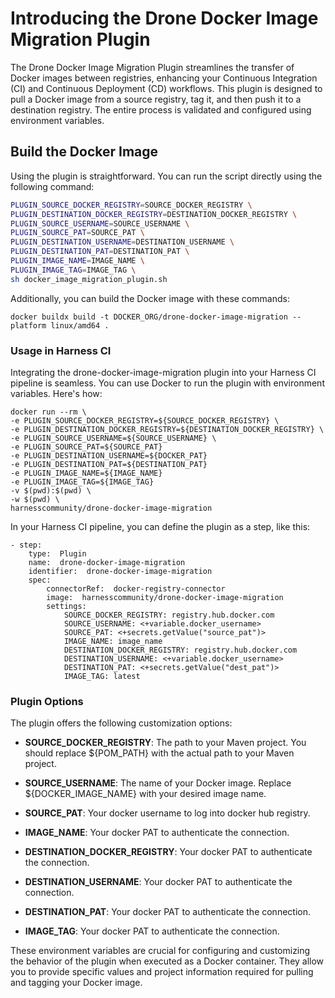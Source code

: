 # Introducing the Drone Docker Image Migration Plugin

The Drone Docker Image Migration Plugin streamlines the transfer of Docker images between registries, enhancing your Continuous Integration (CI) and Continuous Deployment (CD) workflows. This plugin is designed to pull a Docker image from a source registry, tag it, and then push it to a destination registry. The entire process is validated and configured using environment variables.

## Build the Docker Image

Using the plugin is straightforward. You can run the script directly using the following command:

```sh
PLUGIN_SOURCE_DOCKER_REGISTRY=SOURCE_DOCKER_REGISTRY \
PLUGIN_DESTINATION_DOCKER_REGISTRY=DESTINATION_DOCKER_REGISTRY \
PLUGIN_SOURCE_USERNAME=SOURCE_USERNAME \
PLUGIN_SOURCE_PAT=SOURCE_PAT \
PLUGIN_DESTINATION_USERNAME=DESTINATION_USERNAME \
PLUGIN_DESTINATION_PAT=DESTINATION_PAT \
PLUGIN_IMAGE_NAME=IMAGE_NAME \
PLUGIN_IMAGE_TAG=IMAGE_TAG \
sh docker_image_migration_plugin.sh
```

Additionally, you can build the Docker image with these commands:

    docker buildx build -t DOCKER_ORG/drone-docker-image-migration --platform linux/amd64 .

### Usage in Harness CI

Integrating the drone-docker-image-migration plugin into your Harness CI pipeline is seamless. You can use Docker to run the plugin with environment variables. Here's how:

    docker run --rm \
    -e PLUGIN_SOURCE_DOCKER_REGISTRY=${SOURCE_DOCKER_REGISTRY} \
    -e PLUGIN_DESTINATION_DOCKER_REGISTRY=${DESTINATION_DOCKER_REGISTRY} \
    -e PLUGIN_SOURCE_USERNAME=${SOURCE_USERNAME} \
    -e PLUGIN_SOURCE_PAT=${SOURCE_PAT}
    -e PLUGIN_DESTINATION_USERNAME=${DOCKER_PAT}
    -e PLUGIN_DESTINATION_PAT=${DESTINATION_PAT}
    -e PLUGIN_IMAGE_NAME=${IMAGE_NAME}
    -e PLUGIN_IMAGE_TAG=${IMAGE_TAG}
    -v $(pwd):$(pwd) \
    -w $(pwd) \
    harnesscommunity/drone-docker-image-migration

In your Harness CI pipeline, you can define the plugin as a step, like this:

    - step:
        type:  Plugin
        name:  drone-docker-image-migration
        identifier:  drone-docker-image-migration
        spec:
            connectorRef:  docker-registry-connector
            image:  harnesscommunity/drone-docker-image-migration
            settings:
                SOURCE_DOCKER_REGISTRY: registry.hub.docker.com
                SOURCE_USERNAME: <+variable.docker_username>
                SOURCE_PAT: <+secrets.getValue("source_pat")>
                IMAGE_NAME: image_name
                DESTINATION_DOCKER_REGISTRY: registry.hub.docker.com
                DESTINATION_USERNAME: <+variable.docker_username>
                DESTINATION_PAT: <+secrets.getValue("dest_pat")>
                IMAGE_TAG: latest

### Plugin Options

The plugin offers the following customization options:

- **SOURCE_DOCKER_REGISTRY**: The path to your Maven project. You should replace ${POM_PATH} with the actual path to your Maven project.

- **SOURCE_USERNAME**: The name of your Docker image. Replace ${DOCKER_IMAGE_NAME} with your desired image name.

- **SOURCE_PAT**: Your docker username to log into docker hub registry.

- **IMAGE_NAME**: Your docker PAT to authenticate the connection.

- **DESTINATION_DOCKER_REGISTRY**: Your docker PAT to authenticate the connection.
- **DESTINATION_USERNAME**: Your docker PAT to authenticate the connection.

- **DESTINATION_PAT**: Your docker PAT to authenticate the connection.

- **IMAGE_TAG**: Your docker PAT to authenticate the connection.

These environment variables are crucial for configuring and customizing the behavior of the plugin when executed as a Docker container. They allow you to provide specific values and project information required for pulling and tagging your Docker image.
